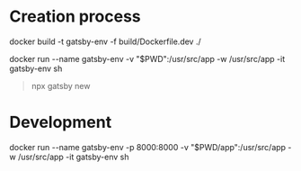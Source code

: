 # Creation process

docker build -t gatsby-env -f build/Dockerfile.dev ./

docker run --name gatsby-env -v "$PWD":/usr/src/app -w /usr/src/app -it gatsby-env sh

>npx gatsby new

# Development 

docker run --name gatsby-env -p 8000:8000 -v "$PWD/app":/usr/src/app -w /usr/src/app -it gatsby-env sh